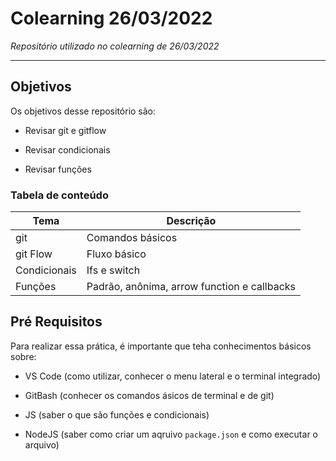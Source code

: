 # Colearning 26/03/2022

_Repositório utilizado no colearning de 26/03/2022_

___

## Objetivos

Os objetivos desse repositório são:

- Revisar git e gitflow

- Revisar condicionais

- Revisar funções

### Tabela de conteúdo

| Tema         | Descrição                                   |
| ----         | ---------                                   |
| git          | Comandos básicos                            |
| git Flow     | Fluxo básico                                |
| Condicionais | Ifs e switch                                |
| Funções      | Padrão, anônima, arrow function e callbacks |

## Pré Requisitos

Para realizar essa prática, é importante que teha conhecimentos básicos sobre:

- VS Code (como utilizar, conhecer o menu lateral e o terminal integrado)

- GitBash (conhecer os comandos ásicos de terminal e de git)

- JS (saber o que são funções e condicionais)

- NodeJS (saber como criar um aqruivo `package.json` e como executar o arquivo)
